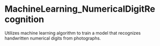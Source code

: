 # MachineLearning_NumericalDigitRecognition
Utilizes machine learning algorithm to train a model that recognizes handwritten numerical digits from photographs.
